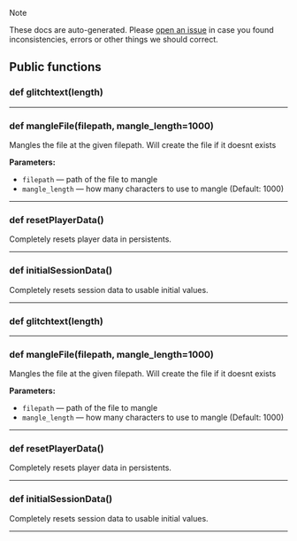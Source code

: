 > [!NOTE]
> These docs are auto-generated. Please [open an issue](https://github.com/Friends-of-Monika/mas-docs/issues/new)
> in case you found inconsistencies, errors or other things we should correct.

## Public functions

### def glitchtext(length)

---

### def mangleFile(filepath, mangle_length=1000)

Mangles the file at the given filepath. Will create the file if it doesnt exists

**Parameters:**
- `filepath` &mdash; path of the file to mangle
- `mangle_length` &mdash; how many characters to use to mangle (Default: 1000)


---

### def resetPlayerData()

Completely resets player data in persistents.

---

### def initialSessionData()

Completely resets session data to usable initial values.

---

### def glitchtext(length)

---

### def mangleFile(filepath, mangle_length=1000)

Mangles the file at the given filepath. Will create the file if it doesnt exists

**Parameters:**
- `filepath` &mdash; path of the file to mangle
- `mangle_length` &mdash; how many characters to use to mangle (Default: 1000)


---

### def resetPlayerData()

Completely resets player data in persistents.

---

### def initialSessionData()

Completely resets session data to usable initial values.

---

